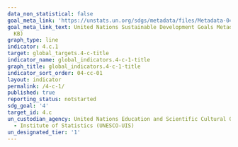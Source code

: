 ```yaml
---
data_non_statistical: false
goal_meta_link: 'https://unstats.un.org/sdgs/metadata/files/Metadata-04-0C-01.pdf '
goal_meta_link_text: United Nations Sustainable Development Goals Metadata (PDF 218
  KB)
graph_type: line
indicator: 4.c.1
target: global_targets.4-c-title
indicator_name: global_indicators.4-c-1-title
graph_title: global_indicators.4-c-1-title
indicator_sort_order: 04-cc-01
layout: indicator
permalink: /4-c-1/
published: true
reporting_status: notstarted
sdg_goal: '4'
target_id: 4.c
un_custodian_agency: United Nations Education and Scientific Cultural Organisation
  - Institute of Statistics (UNESCO-UIS)
un_designated_tier: '1'
---
```

